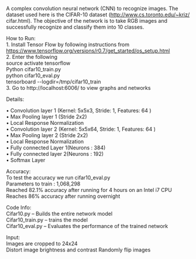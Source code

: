 A complex convolution neural network (CNN) to recognize images. The dataset used here is the CIFAR-10 dataset (http://www.cs.toronto.edu/~kriz/ cifar.html). The objective of the network is to take RGB images and successfully recognize and classify them into 10 classes.

How to Run:
</br>1. Install Tensor Flow by following instructions from
https://www.tensorflow.org/versions/r0.7/get_started/os_setup.html
</br>2. Enter the following
</br>source activate tensorflow
</br>Python cifar10_train.py
</br>python cifar10_eval.py
</br>tensorboard --logdir=/tmp/cifar10_train
</br>3. Go to http://localhost:6006/ to view graphs and networks


Details: 

• Convolution layer 1 (Kernel: 5x5x3, Stride: 1, Features: 64 )  
• Max Pooling layer 1 (Stride 2x2)  
• Local Response Normalization  
• Convolution layer 2 (Kernel: 5x5x64, Stride: 1, Features: 64 )  
• Max Pooling layer 2 (Stride 2x2)  
• Local Response Normalization  
• Fully connected Layer 1(Neurons : 384)  
• Fully connected layer 2(Neurons : 192)  
• Softmax Layer  

Accuracy:  
To test the accuracy we run cifar10_eval.py  
Parameters to train : 1,068,298  
Reached 82.1% accuracy after running for 4 hours on an Intel i7 CPU Reaches 86% accuracy after running overnight  
  
Code Info:  
Cifar10.py – Builds the entire network model  
Cifar10_train.py – trains the model  
Cifar10_eval.py – Evaluates the performance of the trained network  
  
Input:  
Images are cropped to 24x24  
Distort image brightness and contrast Randomly flip images  


